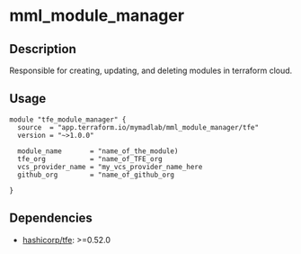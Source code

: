 # mml_module_manager

## Description

Responsible for creating, updating, and deleting modules in terraform cloud.

## Usage

```HCL
module "tfe_module_manager" {
  source  = "app.terraform.io/mymadlab/mml_module_manager/tfe"
  version = "~>1.0.0"

  module_name       = "name_of_the_module)
  tfe_org           = "name_of_TFE_org
  vcs_provider_name = "my_vcs_provider_name_here
  github_org        = "name_of_github_org

}
```

## Dependencies

- [hashicorp/tfe](https://registry.terraform.io/providers/hashicorp/tfe/latest): >=0.52.0

